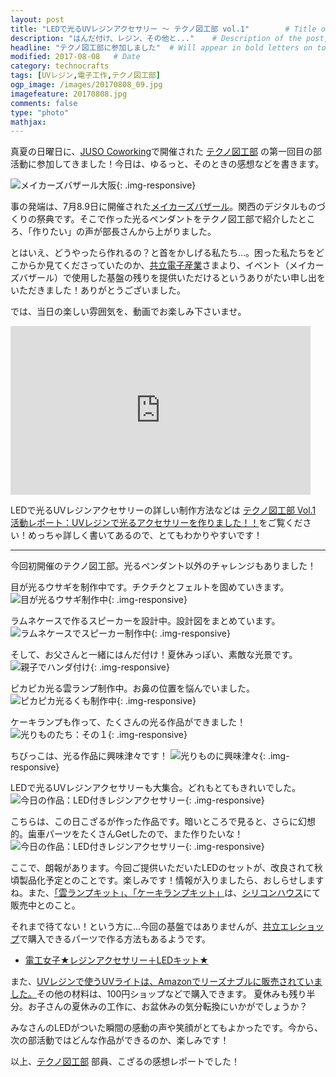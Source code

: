 ```yaml
---
layout: post
title: "LEDで光るUVレジンアクセサリー 〜 テクノ図工部 vol.1"        # Title of the post
description: "はんだ付け、レジン、その他と..."    # Description of the post, used for Facebook Opengraph & Twitter
headline: "テクノ図工部に参加しました"  # Will appear in bold letters on top of the post
modified: 2017-08-08   # Date
category: technocrafts
tags: [UVレジン,電子工作,テクノ図工部]
ogp_image: /images/20170808_09.jpg
imagefeature: 20170808.jpg
comments: false
type: "photo"
mathjax:
---
```


真夏の日曜日に、[JUSO Coworking](https://juso-coworking.com/)で開催された [テクノ図工部](https://tekunozukoubu.net/) の第一回目の部活動に参加してきました！今日は、ゆるっと、そのときの感想などを書きます。


![メイカーズバザール大阪](/images/20170808_01.jpg){: .img-responsive}

事の発端は、7月8.9日に開催された[メイカーズバザール](http://makersbazaar.jp/)。関西のデジタルものづくりの祭典です。そこで作った光るペンダントをテクノ図工部で紹介したところ、「作りたい」の声が部長さんから上がりました。

とはいえ、どうやったら作れるの？と首をかしげる私たち...。困った私たちをどこからか見てくださっていたのか、[共立電子産業](http://eleshop.jp/shop/)さまより、イベント（メイカーズバザール）で使用した基盤の残りを提供いただけるというありがたい申し出をいただきました！ありがとうございました。

では、当日の楽しい雰囲気を、動画でお楽しみ下さいませ。
<iframe width="480" height="270" src="https://www.youtube.com/embed/brrpZeW9bFY" frameborder="0" allowfullscreen></iframe>
<br>

LEDで光るUVレジンアクセサリーの詳しい制作方法などは [テクノ図工部 Vol.1 活動レポート：UVレジンで光るアクセサリーを作りました！！](https://tekunozukoubu.net/2017/08/08/%E3%83%86%E3%82%AF%E3%83%8E%E5%9B%B3%E5%B7%A5%E9%83%A8-vol-1-%E6%B4%BB%E5%8B%95%E3%83%AC%E3%83%9D%E3%83%BC%E3%83%88/)をご覧ください！めっちゃ詳しく書いてあるので、とてもわかりやすいです！

<hr>

今回初開催のテクノ図工部。光るペンダント以外のチャレンジもありました！

目が光るウサギを制作中です。チクチクとフェルトを固めていきます。
![目が光るウサギ制作中](/images/20170808_02.jpg){: .img-responsive}

ラムネケースで作るスピーカーを設計中。設計図をまとめています。
![ラムネケースでスピーカー制作中](/images/20170808_03.jpg){: .img-responsive}

そして、お父さんと一緒にはんだ付け！夏休みっぽい、素敵な光景です。
![親子でハンダ付け](/images/20170808_04.jpg){: .img-responsive}

ピカピカ光る雲ランプ制作中。お鼻の位置を悩んでいました。
![ピカピカ光るくも制作中](/images/20170808_05.jpg){: .img-responsive}

ケーキランプも作って、たくさんの光る作品ができました！
![光りものたち：その１](/images/20170808_06.jpg){: .img-responsive}

ちびっこは、光る作品に興味津々です！
![光りものに興味津々](/images/20170808_07.jpg){: .img-responsive}

LEDで光るUVレジンアクセサリーも大集合。どれもとてもきれいでした。
![今日の作品：LED付きレジンアクセサリー](/images/20170808_08.jpg){: .img-responsive}

こちらは、この日こざるが作った作品です。暗いところで見ると、さらに幻想的。歯車パーツをたくさんGetしたので、また作りたいな！
![今日の作品：LED付きレジンアクセサリー](/images/20170808_09.jpg){: .img-responsive}

ここで、朗報があります。今回ご提供いただいたLEDのセットが、改良されて秋頃製品化予定とのことです。楽しみです！情報が入りましたら、おしらせしますね。また、[「雲ランプキット」、「ケーキランプキット」](http://eleshop.blog.jp/archives/24160220.html)は、[シリコンハウス](http://silicon.kyohritsu.com/)にて販売中とのこと。

それまで待てない！という方に...今回の基盤ではありませんが、[共立エレショップ](http://eleshop.blog.jp/)で購入できるパーツで作る方法もあるようです。
- [電工女子★レジンアクセサリー＋LEDキット★](http://eleshop.blog.jp/archives/16278426.html) 

また、[UVレジンで使うUVライトは、Amazonでリーズナブルに販売されていました。](http://amzn.to/2vhPMQX)その他の材料は、100円ショップなどで購入できます。
夏休みも残り半分。お子さんの夏休みの工作に、お盆休みの気分転換にいかがでしょうか？

みなさんのLEDがついた瞬間の感動の声や笑顔がとてもよかったです。今から、次の部活動ではどんな作品ができるのか、楽しみです！

以上、[テクノ図工部](https://tekunozukoubu.net/) 部員、こざるの感想レポートでした！

